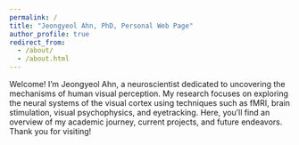 ```yaml
---
permalink: /
title: "Jeongyeol Ahn, PhD, Personal Web Page"
author_profile: true
redirect_from: 
  - /about/
  - /about.html
---
```


Welcome! I’m Jeongyeol Ahn, a neuroscientist dedicated to uncovering the mechanisms of human visual perception. My research focuses on exploring the neural systems of the visual cortex using techniques such as fMRI, brain stimulation, visual psychophysics, and eyetracking. Here, you’ll find an overview of my academic journey, current projects, and future endeavors. Thank you for visiting!
